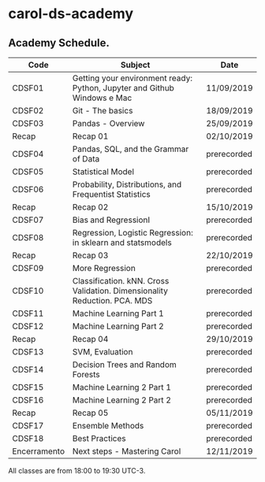 # carol-ds-academy

## Academy Schedule. 

| Code         | Subject                                                                   | Date       |
|--------------|---------------------------------------------------------------------------|------------|
| CDSF01       | Getting your environment ready: Python, Jupyter and Github Windows e Mac  | 11/09/2019 |
| CDSF02       | Git - The basics                                                          | 18/09/2019 |
| CDSF03       | Pandas - Overview                                                         | 25/09/2019 |
| Recap        | Recap 01                                                                  | 02/10/2019 |
| CDSF04       | Pandas, SQL, and the Grammar of Data                                      |      prerecorded     |
| CDSF05       | Statistical Model                                                         |prerecorded|
| CDSF06       | Probability, Distributions, and Frequentist Statistics                    |prerecorded|
| Recap        | Recap 02                                                                  | 15/10/2019 |
| CDSF07       | Bias and RegressionI                                                      |prerecorded|
| CDSF08       | Regression, Logistic Regression: in sklearn and statsmodels               |prerecorded|
| Recap        | Recap 03                                                                  | 22/10/2019 |
| CDSF09       | More Regression                                                           |prerecorded|
| CDSF10       | Classification. kNN. Cross Validation. Dimensionality Reduction. PCA. MDS |prerecorded|
| CDSF11       | Machine Learning Part 1                                                   |prerecorded|
| CDSF12       | Machine Learning Part 2                                                   |prerecorded|
| Recap        | Recap 04                                                                  | 29/10/2019 |
| CDSF13       | SVM, Evaluation                                                           |prerecorded|
| CDSF14       | Decision Trees and Random Forests                                         |prerecorded|
| CDSF15       | Machine Learning 2 Part 1                                                 |prerecorded|
| CDSF16       | Machine Learning 2 Part 2                                                 |prerecorded|
| Recap        | Recap 05                                                                  | 05/11/2019  |
| CDSF17       | Ensemble Methods                                                          |prerecorded|
| CDSF18       | Best Practices                                                            |prerecorded|
| Encerramento | Next steps - Mastering Carol                                              | 12/11/2019 |

All classes are from 18:00 to 19:30 UTC-3.
